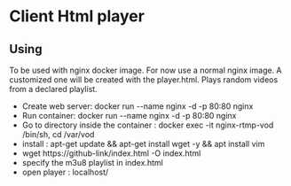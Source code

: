 
# Client Html player

## Using

To be used with nginx docker image.
For now use a normal nginx image. A customized one will be created with the player.html.
Plays random videos from a declared playlist. 

 * Create web server:   docker run --name nginx -d -p 80:80 nginx
 * Run container:   docker run --name nginx -d -p 80:80 nginx
 * Go to directory inside the container : docker exec -it nginx-rtmp-vod /bin/sh, cd /var/vod
 * install :  apt-get update && apt-get install wget -y && apt install vim
 * wget https://github-link/index.html -O index.html
 * specify the m3u8 playlist in index.html 
 * open player : localhost/
